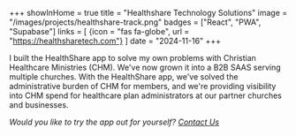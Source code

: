 +++
showInHome = true
title = "Healthshare Technology Solutions"
image = "/images/projects/healthshare-track.png"
badges = ["React", "PWA", "Supabase"]
links = [
    {icon = "fas fa-globe", url = "https://healthsharetech.com"}
]
date = "2024-11-16"
+++

I built the HealthShare app to solve my own problems with Christian Healthcare Ministries (CHM).  We've now grown it into a B2B 
SAAS serving multiple churches.  With the HealthShare app, we've solved the administrative burden of CHM for members,
and we're providing visibility into CHM spend for healthcare plan administrators at our partner churches and businesses.

*Would you like to try the app out for yourself? [Contact Us](https://www.healthsharetech.com/contact/)*


